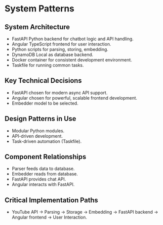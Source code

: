 # System Patterns

## System Architecture

- FastAPI Python backend for chatbot logic and API handling.
- Angular TypeScript frontend for user interaction.
- Python scripts for parsing, storing, embedding.
- DynamoDB Local as database backend.
- Docker container for consistent development environment.
- Taskfile for running common tasks.

## Key Technical Decisions

- FastAPI chosen for modern async API support.
- Angular chosen for powerful, scalable frontend development.
- Embedder model to be selected.

## Design Patterns in Use

- Modular Python modules.
- API-driven development.
- Task-driven automation (Taskfile).

## Component Relationships

- Parser feeds data to database.
- Embedder reads from database.
- FastAPI provides chat API.
- Angular interacts with FastAPI.

## Critical Implementation Paths

- YouTube API -> Parsing -> Storage -> Embedding -> FastAPI backend -> Angular frontend -> User Interaction.
